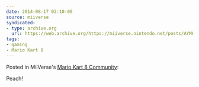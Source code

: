 ```yaml
---
date: 2014-08-17 02:10:00
source: miiverse
syndicated:
- type: archive.org
  url: https://web.archive.org/https://miiverse.nintendo.net/posts/AYMHAAACAABnUYoE5yyY8g
tags:
- gaming
- Mario Kart 8
---
```


Posted in MiiVerse's [Mario Kart 8 Community](https://archiverse.guide/game/14866558073268532646):

Peach!